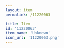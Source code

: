 ```yaml
---
layout: item
permalink: /11220063

title: Item
id: '11220063'
item_name: 'Unknown'
icon_url: '11220063.png'
---
```

